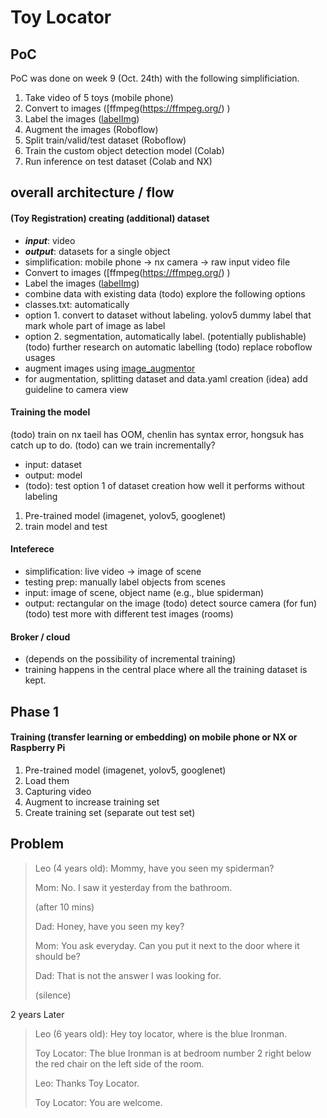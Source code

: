 # Toy Locator

## PoC 
PoC was done on week 9 (Oct. 24th) with the following simplificiation. 
1. Take video of 5 toys (mobile phone)
2. Convert to images ([ffmpeg\(https://ffmpeg.org/) )
3. Label the images ([labelImg](https://github.com/tzutalin/labelImg))
4. Augment the images (Roboflow)
5. Split train/valid/test dataset (Roboflow)
6. Train the custom object detection model (Colab)
7. Run inference on test dataset (Colab and NX)

## overall architecture / flow 


#### (Toy Registration) creating (additional) dataset
- ***input***: video
- ***output***: datasets for a single object
- simplification: mobile phone -> nx camera -> raw input video file
- Convert to images ([ffmpeg\(https://ffmpeg.org/) )
- Label the images ([labelImg](https://github.com/tzutalin/labelImg))
- combine data with existing data 
(todo) explore the following options 
- classes.txt: automatically 
- option 1. convert to dataset without labeling. yolov5 dummy label that mark whole part of image as label
- option 2. segmentation, automatically label. (potentially publishable)  
(todo) further research on automatic labelling
(todo) replace roboflow usages 
- augment images using [image_augmentor](https://github.com/codebox/image_augmentor)
- for augmentation, splitting dataset and data.yaml creation
(idea) add guideline to camera view  

#### Training the model 
(todo) train on nx taeil has OOM, chenlin has syntax error, hongsuk has catch up to do. 
(todo) can we train incrementally? 
- input: dataset 
- output: model 
- (todo): test option 1 of dataset creation how well it performs without labeling 
1. Pre-trained model (imagenet, yolov5, googlenet)
2. train model and test 
 
#### Inteferece 
- simplification: live video -> image of scene 
- testing prep: manually label objects from scenes
- input: image of scene, object name (e.g., blue spiderman)
- output: rectangular on the image
(todo) detect source camera (for fun)
(todo) test more with different test images (rooms)

#### Broker / cloud 
- (depends on the possibility of incremental training)
- training happens in the central place where all the training dataset is kept. 

## Phase 1 
#### Training (transfer learning or embedding) on mobile phone or NX or Raspberry Pi
1. Pre-trained model (imagenet, yolov5, googlenet) 
2. Load them 
3. Capturing video 
4. Augment to increase training set 
5. Create training set (separate out test set) 







## Problem 

> Leo (4 years old): Mommy, have you seen my spiderman?
>
> Mom: No. I saw it yesterday from the bathroom. 
>
> (after 10 mins) 
>
> Dad: Honey, have you seen my key?
>
> Mom: You ask everyday. Can you put it next to the door where it should be? 
>
> Dad: That is not the answer I was looking for. 
>
> (silence) 

2 years Later

> Leo (6 years old): Hey toy locator, where is the blue Ironman. 
>
> Toy Locator: The blue Ironman is at bedroom number 2 right below the red chair on the left side of the room.
>
> Leo: Thanks Toy Locator. 
>
> Toy Locator: You are welcome. 
